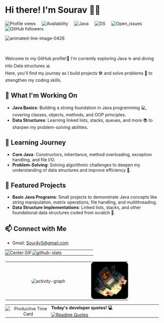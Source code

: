 # Hi there! I'm Sourav 👋✨

![Profile views](https://komarev.com/ghpvc/?username=Sour4vS&color=blue) &nbsp;&nbsp;&nbsp; ![Availability](https://img.shields.io/badge/Status-Active-green) &nbsp;&nbsp;&nbsp; ![Java](https://img.shields.io/badge/Java-Beginner-orange) &nbsp;&nbsp;&nbsp; ![DS](https://img.shields.io/badge/Data_Structures-Beginner-blue) &nbsp;&nbsp;&nbsp; ![Open_issues](https://img.shields.io/github/issues/Sour4vS/REPOSITORY_NAME?color=red) &nbsp;&nbsp;&nbsp; ![GitHub followers](https://img.shields.io/github/followers/Sour4vS?label=Followers&color=yellow)


  <img src="https://www.animatedimages.org/data/media/562/animated-line-image-0426.gif" 
       border="0" 
       alt="animated-line-image-0426" 
       width="1920" 
       height="2.3" />


<br><br>
Welcome to my GitHub profile!🌟 
I'm currently exploring Java ☕ and diving into Data structures 📊  <br>
Here, you'll find my journey as I build projects 🛠️ and solve problems 🧩 to strengthen my coding skills.

## 🔭 What I'm Working On

- **Java Basics**: Building a strong foundation in Java programming 💻, covering classes, objects, methods, and OOP principles.
- **Data Structures**: Learning linked lists, stacks, queues, and more 📚 to sharpen my problem-solving abilities.

## 🌱 Learning Journey

- **Core Java**: Constructors, inheritance, method overloading, exception handling, and file I/O.
- **Problem-Solving**: Solving algorithmic challenges to deepen my understanding of data structures and improve efficiency 🚀.

## 📂 Featured Projects

- **Basic Java Programs**: Small projects to demonstrate Java concepts like string manipulation, matrix operations, file handling, and multithreading.
- **Data Structure Implementations**: Linked lists, stacks, and other foundational data structures coded from scratch 🔢.

## 📫 Connect with Me

- Gmail: Sour4vS@gmail.com


<table align="center" style="width:80%; border-collapse: collapse; margin-bottom: 20px;">
    <tr>
        <td width="30%" align="center" style="border: none; padding: 0;">
            <img src="https://github.com/Sour4vS/Sour4vS/blob/main/2566f046942a2c6b62151948b23b8f34-2.gif" alt="Center GIF" style="width: 100%; border: none;" />
        </td>
        <td width="70%" align="left" style="padding: 0;">
            <img src="https://github-readme-stats.vercel.app/api?username=Sour4vS&show_icons=true&theme=react&border_color=61dafb&hide_border=true" alt="github-stats" style="width: 100%; border-radius: 10px;" />
        </td>
    </tr>
</table>

<!-- Second Table -->
<table align="center" style="width:80%; border-collapse: collapse;">
    <tr>
        <td width="70%" align="center" style="padding: 0;">
            <img src="https://github-readme-activity-graph.vercel.app/graph?username=Sour4vS&theme=react-dark&bg_color=20232a&hide_border=true" alt="activity-graph" style="width: 100%; border-radius: 10px;" />
        </td>
        <td width="30%" align="center" style="padding: 0;">
            <img src="https://github.com/Sour4vS/Sour4vS/blob/main/829afba7de253e927c9c56bd58c4ba3d.gif" alt="Side GIF" style="width: 100%; border-radius: 10px;" />
        </td>
    </tr>
</table>
    
<table>
  <tr>
     <td width="30%" align="center" style="border: none; padding: 0;">
      <img src="https://github-profile-summary-cards.vercel.app/api/cards/productive-time?username=Sour4vS&theme=github_dark" alt="Productive Time Card"style="width: 100%; border: none;" />
    </td>
    <td width="73%" align="left" style="padding: 0;">
    <strong>Today's developer quotes! 💻 </strong>
      <br>
        <a href="https://github.com/Sour4vS/github-readme-quotes">
        <img src="https://quotes-github-readme.vercel.app/api?type=horizontal&theme=swift&border=true" alt="Readme Quotes" />
      </a>
    </td>
  </tr>
</table>
